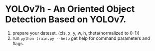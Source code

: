 # YOLOv7h - An Oriented Object Detection Based on YOLOv7.

1. prepare your dateset. (cls, x, y, w, h, theta(normalized to 0-1))
2. run `python train.py --help` get help for command parameters and flags.
